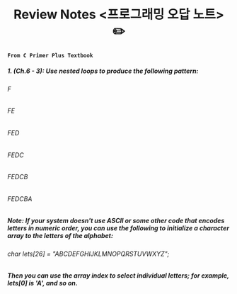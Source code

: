 # <h1 align='center'> Review Notes <프로그래밍 오답 노트> :pencil2:

#### **`From C Primer Plus Textbook`**

##### 1. (Ch.6 - 3): Use nested loops to produce the following pattern:
###### F
###### FE
###### FED
###### FEDC
###### FEDCB
###### FEDCBA
##### Note: If your system doesn't use ASCII or some other code that encodes letters in numeric order, you can use the following to initialize a character array to the letters of the alphabet:
###### char lets[26] = "ABCDEFGHIJKLMNOPQRSTUVWXYZ";
##### Then you can use the array index to select individual letters; for example, lets[0] is 'A', and so on.
